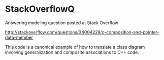 # StackOverflowQ
Answering modeling question posted at Stack Overflow

http://stackoverflow.com/questions/34004229/c-composition-and-pointer-data-member

This code is a canonical example of how to translate a class diagram involving generalization and composite associations to C++ code.
